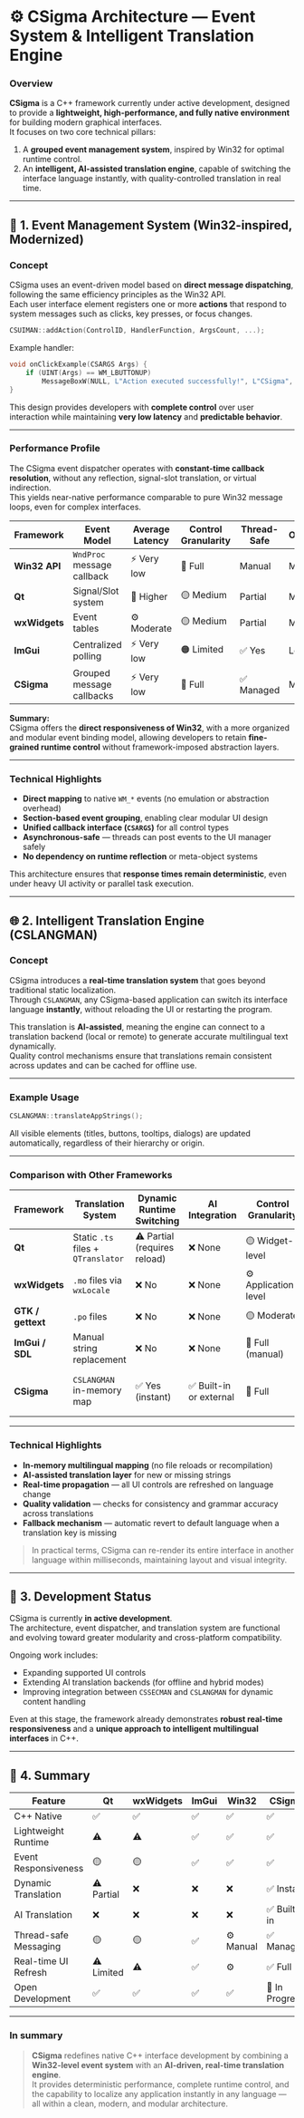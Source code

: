 # ⚙️ CSigma Architecture — Event System & Intelligent Translation Engine

### Overview

**CSigma** is a C++ framework currently under active development, designed to provide a **lightweight, high-performance, and fully native environment** for building modern graphical interfaces.  
It focuses on two core technical pillars:

1. A **grouped event management system**, inspired by Win32 for optimal runtime control.  
2. An **intelligent, AI-assisted translation engine**, capable of switching the interface language instantly, with quality-controlled translation in real time.

---

## 🧩 1. Event Management System (Win32-inspired, Modernized)

### Concept

CSigma uses an event-driven model based on **direct message dispatching**, following the same efficiency principles as the Win32 API.  
Each user interface element registers one or more **actions** that respond to system messages such as clicks, key presses, or focus changes.

```cpp
CSUIMAN::addAction(ControlID, HandlerFunction, ArgsCount, ...);
```

Example handler:

```cpp
void onClickExample(CSARGS Args) {
    if (UINT(Args) == WM_LBUTTONUP)
        MessageBoxW(NULL, L"Action executed successfully!", L"CSigma", MB_OK);
}
```

This design provides developers with **complete control** over user interaction while maintaining **very low latency** and **predictable behavior**.

---

### Performance Profile

The CSigma event dispatcher operates with **constant-time callback resolution**, without any reflection, signal-slot translation, or virtual indirection.  
This yields near-native performance comparable to pure Win32 message loops, even for complex interfaces.

| Framework | Event Model | Average Latency | Control Granularity | Thread-Safe | Overhead |
|------------|--------------|------------------|----------------------|--------------|-----------|
| **Win32 API** | `WndProc` message callback | ⚡ Very low | 🔧 Full | Manual | Minimal |
| **Qt** | Signal/Slot system | 🐢 Higher | 🟡 Medium | Partial | Moderate |
| **wxWidgets** | Event tables | ⚙️ Moderate | 🟡 Medium | Partial | Moderate |
| **ImGui** | Centralized polling | ⚡ Very low | 🟠 Limited | ✅ Yes | Low |
| **CSigma** | Grouped message callbacks | ⚡ Very low | 🔧 Full | ✅ Managed | Minimal |

**Summary:**  
CSigma offers the **direct responsiveness of Win32**, with a more organized and modular event binding model, allowing developers to retain **fine-grained runtime control** without framework-imposed abstraction layers.

---

### Technical Highlights

- **Direct mapping** to native `WM_*` events (no emulation or abstraction overhead)  
- **Section-based event grouping**, enabling clear modular UI design  
- **Unified callback interface (`CSARGS`)** for all control types  
- **Asynchronous-safe** — threads can post events to the UI manager safely  
- **No dependency on runtime reflection** or meta-object systems  

This architecture ensures that **response times remain deterministic**, even under heavy UI activity or parallel task execution.

---

## 🌐 2. Intelligent Translation Engine (CSLANGMAN)

### Concept

CSigma introduces a **real-time translation system** that goes beyond traditional static localization.  
Through `CSLANGMAN`, any CSigma-based application can switch its interface language **instantly**, without reloading the UI or restarting the program.  

This translation is **AI-assisted**, meaning the engine can connect to a translation backend (local or remote) to generate accurate multilingual text dynamically.  
Quality control mechanisms ensure that translations remain consistent across updates and can be cached for offline use.

---

### Example Usage

```cpp
CSLANGMAN::translateAppStrings();
```

All visible elements (titles, buttons, tooltips, dialogs) are updated automatically, regardless of their hierarchy or origin.

---

### Comparison with Other Frameworks

| Framework | Translation System | Dynamic Runtime Switching | AI Integration | Control Granularity | Notes |
|------------|-------------------|----------------------------|----------------|----------------------|--------|
| **Qt** | Static `.ts` files + `QTranslator` | ⚠️ Partial (requires reload) | ❌ None | 🟡 Widget-level | Manual reload of UI |
| **wxWidgets** | `.mo` files via `wxLocale` | ❌ No | ❌ None | ⚙️ Application-level | Static language files |
| **GTK / gettext** | `.po` files | ❌ No | ❌ None | 🟡 Moderate | Requires reinitialization |
| **ImGui / SDL** | Manual string replacement | ❌ No | ❌ None | 🔧 Full (manual) | Developer-managed |
| **CSigma** | `CSLANGMAN` in-memory map | ✅ Yes (instant) | ✅ Built-in or external | 🔧 Full | Real-time, quality-controlled translation |

---

### Technical Highlights

- **In-memory multilingual mapping** (no file reloads or recompilation)  
- **AI-assisted translation layer** for new or missing strings  
- **Real-time propagation** — all UI controls are refreshed on language change  
- **Quality validation** — checks for consistency and grammar accuracy across translations  
- **Fallback mechanism** — automatic revert to default language when a translation key is missing  

> In practical terms, CSigma can re-render its entire interface in another language within milliseconds, maintaining layout and visual integrity.

---

## 🧠 3. Development Status

CSigma is currently **in active development**.  
The architecture, event dispatcher, and translation system are functional and evolving toward greater modularity and cross-platform compatibility.  

Ongoing work includes:
- Expanding supported UI controls  
- Extending AI translation backends (for offline and hybrid modes)  
- Improving integration between `CSSECMAN` and `CSLANGMAN` for dynamic content handling  

Even at this stage, the framework already demonstrates **robust real-time responsiveness** and a **unique approach to intelligent multilingual interfaces** in C++.

---

## 🏁 4. Summary

| Feature | Qt | wxWidgets | ImGui | Win32 | **CSigma** |
|----------|----|-----------|--------|--------|-------------|
| C++ Native | ✅ | ✅ | ✅ | ✅ | ✅ |
| Lightweight Runtime | ⚠️ | ⚠️ | ✅ | ✅ | ✅ |
| Event Responsiveness | 🟡 | 🟡 | ✅ | ✅ | ✅ |
| Dynamic Translation | ⚠️ Partial | ❌ | ❌ | ❌ | ✅ Instant |
| AI Translation | ❌ | ❌ | ❌ | ❌ | ✅ Built-in |
| Thread-safe Messaging | 🟡 | 🟡 | ✅ | ⚙️ Manual | ✅ Managed |
| Real-time UI Refresh | ⚠️ Limited | ⚠️ | ✅ | ⚙️ | ✅ Full |
| Open Development | ✅ | ✅ | ✅ | ✅ | 🚧 In Progress |

---

### In summary
> **CSigma** redefines native C++ interface development by combining a **Win32-level event system** with an **AI-driven, real-time translation engine**.  
> It provides deterministic performance, complete runtime control, and the capability to localize any application instantly in any language — all within a clean, modern, and modular architecture.
